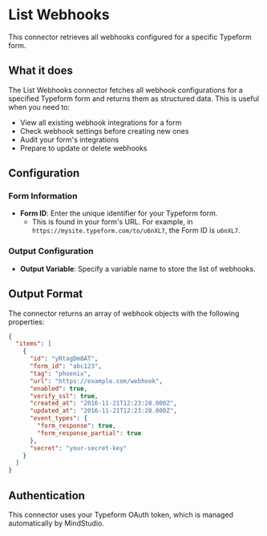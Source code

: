 # List Webhooks

This connector retrieves all webhooks configured for a specific Typeform form.

## What it does

The List Webhooks connector fetches all webhook configurations for a specified Typeform form and returns them as structured data. This is useful when you need to:

- View all existing webhook integrations for a form
- Check webhook settings before creating new ones
- Audit your form's integrations
- Prepare to update or delete webhooks

## Configuration

### Form Information

- **Form ID**: Enter the unique identifier for your Typeform form. 
  - This is found in your form's URL. For example, in `https://mysite.typeform.com/to/u6nXL7`, the Form ID is `u6nXL7`.

### Output Configuration

- **Output Variable**: Specify a variable name to store the list of webhooks.

## Output Format

The connector returns an array of webhook objects with the following properties:

```json
{
  "items": [
    {
      "id": "yRtagDm8AT",
      "form_id": "abc123",
      "tag": "phoenix",
      "url": "https://example.com/webhook",
      "enabled": true,
      "verify_ssl": true,
      "created_at": "2016-11-21T12:23:28.000Z",
      "updated_at": "2016-11-21T12:23:28.000Z",
      "event_types": {
        "form_response": true,
        "form_response_partial": true
      },
      "secret": "your-secret-key"
    }
  ]
}
```

## Authentication

This connector uses your Typeform OAuth token, which is managed automatically by MindStudio.